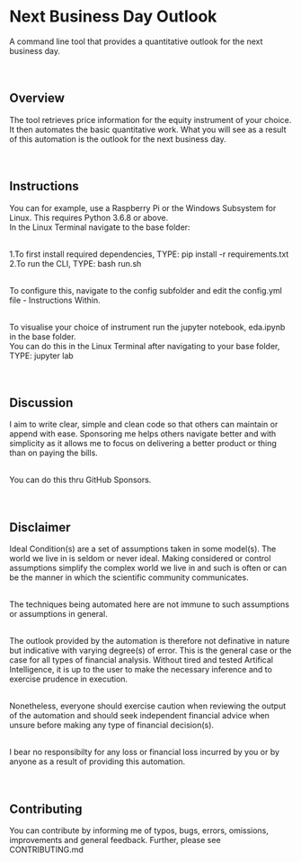 # Next Business Day Outlook

A command line tool that provides a quantitative outlook for the next business day.<br/><br/><br/>

## Overview

The tool retrieves price information for the equity instrument of your choice. It then automates the basic quantitative work. What you will see as a result of this automation is the outlook for the next business day.<br/><br/><br/>

## Instructions

You can for example, use a Raspberry Pi or the Windows Subsystem for Linux. This requires Python 3.6.8 or above.<br/>
In the Linux Terminal navigate to the base folder:<br/><br/>

1.To first install required dependencies, TYPE: pip install -r requirements.txt<br/>
2.To run the CLI, TYPE: bash run.sh<br/><br/>

To configure this, navigate to the config subfolder and edit the config.yml file - Instructions Within.<br/><br/>

To visualise your choice of instrument run the jupyter notebook, eda.ipynb in the base folder.<br/>
You can do this in the Linux Terminal after navigating to your base folder, TYPE: jupyter lab<br/><br/><br/>

## Discussion

I aim to write clear, simple and clean code so that others can maintain or append with ease. Sponsoring me helps others navigate better and with simplicity as it allows me to focus on delivering a better product or thing than on paying the bills.<br/><br/>

You can do this thru GitHub Sponsors.<br/><br/><br/>

## Disclaimer

Ideal Condition(s) are a set of assumptions taken in some model(s). The world we live in is seldom or never ideal. Making considered or control assumptions simplify the complex world we live in and such is often or can be the manner in which the scientific community communicates.<br/><br/>

The techniques being automated here are not immune to such assumptions or assumptions in general.<br/><br/>

The outlook provided by the automation is therefore not definative in nature but indicative with varying degree(s) of error. This is the general case or the case for all types of financial analysis. Without tired and tested Artifical Intelligence, it is up to the user to make the necessary inference and to exercise prudence in execution.<br/><br/>

Nonetheless, everyone should exercise caution when reviewing the output of the automation and should seek independent financial advice when unsure before making any type of financial decision(s).<br/><br/>

I bear no responsibilty for any loss or financial loss incurred by you or by anyone as a result of providing this automation.<br/><br/><br/>

## Contributing

You can contribute by informing me of typos, bugs, errors, omissions, improvements and general feedback. Further, please see CONTRIBUTING.md<br/><br/><br/>

